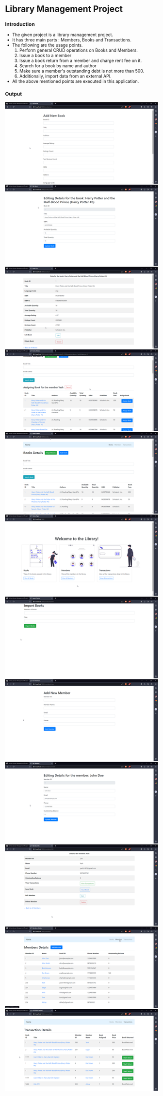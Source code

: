 # Library Management Project


### Introduction
- The given project is a library management project.
- It has three main parts : Members, Books and Transactions.
- The following are the usage points.
    1. Perform general CRUD operations on Books and Members.
    2. Issue a book to a member
    3. Issue a book return from a member and charge rent fee on it.
    4. Search for a book by name and author
    5. Make sure a member's outstanding debt is not more than 500.
    6. Additionally, import data from an external API.
- All the above mentioned points are executed in this application.

### Output
![Adding Book](./assets/book_add.jpg)
![Edit Book](./assets/book_edit.jpg)
![Book Info](./assets/book_info.jpg)
![Book Issue](./assets/book_issue.jpg)
![Book Page](./assets/book_page.jpg)
![Home Page](./assets/home_page.jpg)
![Import Books](./assets/import_books.jpg)
![Add Member](./assets/member_add.jpg)
![Edit Member](./assets/member_edit.jpg)
![Info Member](./assets/member_info.jpg)
![Members](./assets/members.jpg)
![Transactions](./assets/transactions.jpg)